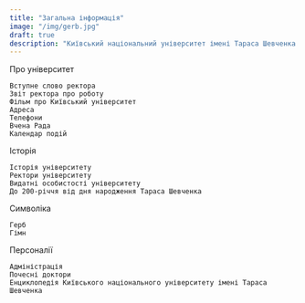 ```yaml
---
title: "Загальна інформація"
image: "/img/gerb.jpg"
draft: true
description: "Київський національний університет імені Тараса Шевченка – це класичний університет дослідницького типу, що засновано у 1834 році, основним завданнями якого є навчально-виховна, науково-дослідницька та інноваційна діяльність."
---
```


Про університет

    Вступне слово ректора
    Звіт ректора про роботу
    Фільм про Київський університет
    Адреса
    Телефони
    Вчена Рада
    Календар подій

Історія

    Історія університету
    Ректори університету
    Видатні особистості університету
    До 200-річчя від дня народження Тараса Шевченка

Символіка

    Герб
    Гімн

Персоналії

    Адміністрація
    Почесні доктори
    Енциклопедія Київського національного університету імені Тараса Шевченка
